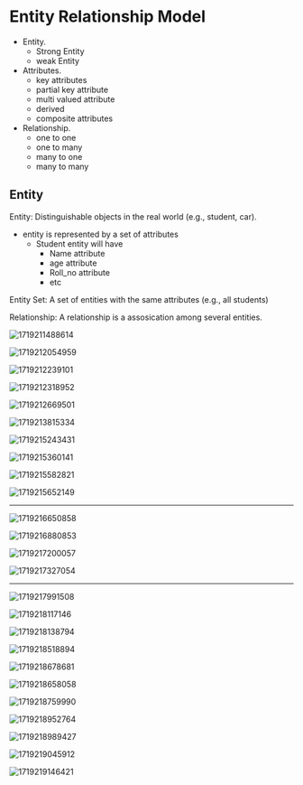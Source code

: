 # Entity Relationship  Model

- Entity.
  - Strong Entity
  - weak Entity
- Attributes.
  - key attributes
  - partial key attribute
  - multi valued attribute
  - derived
  - composite attributes
- Relationship.
  - one to one
  - one to many
  - many to one
  - many to many

## Entity

Entity: Distinguishable objects in the real world (e.g., student, car).

- entity is represented by a set of attributes
  - Student entity will have
    - Name attribute
    - age attribute
    - Roll_no attribute
    - etc

Entity Set: A set of entities with the same attributes (e.g., all students)

Relationship: A relationship is a assosication among several  entities.

![1719211488614](image/ER_model/1719211488614.png)

![1719212054959](image/ER_model/1719212054959.png)

![1719212239101](image/ER_model/1719212239101.png)

![1719212318952](image/ER_model/1719212318952.png)

![1719212669501](image/ER_model/1719212669501.png)

![1719213815334](image/ER_model/1719213815334.png)

![1719215243431](image/ER_model/1719215243431.png)

![1719215360141](image/ER_model/1719215360141.png)

![1719215582821](image/ER_model/1719215582821.png)

![1719215652149](image/ER_model/1719215652149.png)

---

![1719216650858](image/ER_model/1719216650858.png)

![1719216880853](image/ER_model/1719216880853.png)

![1719217200057](image/ER_model/1719217200057.png)

![1719217327054](image/ER_model/1719217327054.png)

---

![1719217991508](image/ER_model/1719217991508.png)

![1719218117146](image/ER_model/1719218117146.png)

![1719218138794](image/ER_model/1719218138794.png)

![1719218518894](image/ER_model/1719218518894.png)

![1719218678681](image/ER_model/1719218678681.png)

![1719218658058](image/ER_model/1719218658058.png)

![1719218759990](image/ER_model/1719218759990.png)

![1719218952764](image/ER_model/1719218952764.png)

![1719218989427](image/ER_model/1719218989427.png)


![1719219045912](image/ER_model/1719219045912.png)


![1719219146421](image/ER_model/1719219146421.png)
